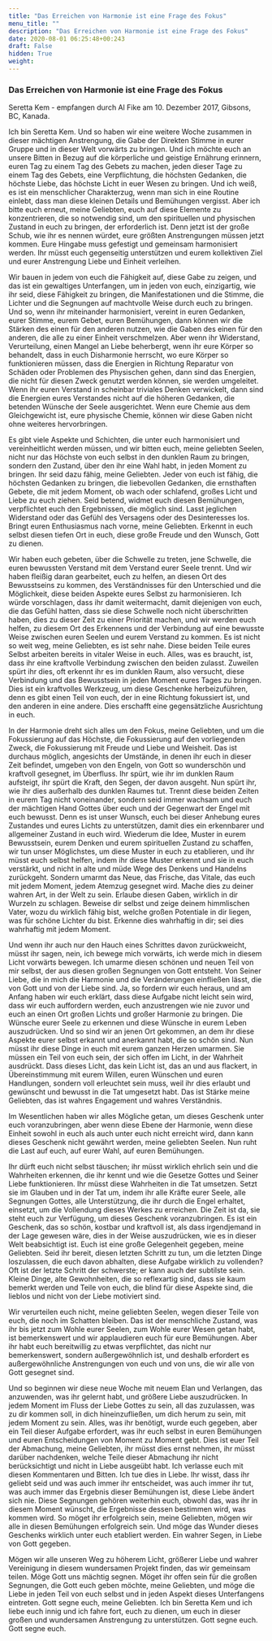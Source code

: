 ```yaml
---
title: "Das Erreichen von Harmonie ist eine Frage des Fokus"
menu_title: ""
description: "Das Erreichen von Harmonie ist eine Frage des Fokus"
date: 2020-08-01 06:25:48+00:243
draft: False
hidden: True
weight:
---
```

### Das Erreichen von Harmonie ist eine Frage des Fokus

Seretta Kem - empfangen durch Al Fike am 10. Dezember 2017, Gibsons, BC, Kanada.

Ich bin Seretta Kem. Und so haben wir eine weitere Woche zusammen in dieser mächtigen Anstrengung, die Gabe der Direkten Stimme in eurer Gruppe und in dieser Welt vorwärts zu bringen. Und ich möchte euch an unsere Bitten in Bezug auf die körperliche und geistige Ernährung erinnern, euren Tag zu einem Tag des Gebets zu machen, jeden dieser Tage zu einem Tag des Gebets, eine Verpflichtung, die höchsten Gedanken, die höchste Liebe, das höchste Licht in euer Wesen zu bringen. Und ich weiß, es ist ein menschlicher Charakterzug, wenn man sich in eine Routine einlebt, dass man diese kleinen Details und Bemühungen vergisst. Aber ich bitte euch erneut, meine Geliebten, euch auf diese Elemente zu konzentrieren, die so notwendig sind, um den spirituellen und physischen Zustand in euch zu bringen, der erforderlich ist. Denn jetzt ist der große Schub, wie ihr es nennen würdet, eure größten Anstrengungen müssen jetzt kommen. Eure Hingabe muss gefestigt und gemeinsam harmonisiert werden. Ihr müsst euch gegenseitig unterstützen und eurem kollektiven Ziel und eurer Anstrengung Liebe und Einheit verleihen.

Wir bauen in jedem von euch die Fähigkeit auf, diese Gabe zu zeigen, und das ist ein gewaltiges Unterfangen, um in jeden von euch, einzigartig, wie ihr seid, diese Fähigkeit zu bringen, die Manifestationen und die Stimme, die Lichter und die Segnungen auf machtvolle Weise durch euch zu bringen. Und so, wenn ihr miteinander harmonisiert, vereint in euren Gedanken, eurer Stimme, eurem Gebet, euren Bemühungen, dann können wir die Stärken des einen für den anderen nutzen, wie die Gaben des einen für den anderen, die alle zu einer Einheit verschmelzen. Aber wenn ihr Widerstand, Verurteilung, einen Mangel an Liebe beherbergt, wenn ihr eure Körper so behandelt, dass in euch Disharmonie herrscht, wo eure Körper so funktionieren müssen, dass die Energien in Richtung Reparatur von Schäden oder Problemen des Physischen gehen, dann sind das Energien, die nicht für diesen Zweck genutzt werden können, sie werden umgeleitet. Wenn ihr euren Verstand in scheinbar triviales Denken verwickelt, dann sind die Energien eures Verstandes nicht auf die höheren Gedanken, die betenden Wünsche der Seele ausgerichtet. Wenn eure Chemie aus dem Gleichgewicht ist, eure physische Chemie, können wir diese Gaben nicht ohne weiteres hervorbringen.

Es gibt viele Aspekte und Schichten, die unter euch harmonisiert und vereinheitlicht werden müssen, und wir bitten euch, meine geliebten Seelen, nicht nur das Höchste von euch selbst in den dunklen Raum zu bringen, sondern den Zustand, über den ihr eine Wahl habt, in jeden Moment zu bringen. Ihr seid dazu fähig, meine Geliebten. Jeder von euch ist fähig, die höchsten Gedanken zu bringen, die liebevollen Gedanken, die ernsthaften Gebete, die mit jedem Moment, ob wach oder schlafend, großes Licht und Liebe zu euch ziehen. Seid betend, widmet euch diesen Bemühungen, verpflichtet euch den Ergebnissen, die möglich sind. Lasst jeglichen Widerstand oder das Gefühl des Versagens oder des Desinteresses los. Bringt euren Enthusiasmus nach vorne, meine Geliebten. Erkennt in euch selbst diesen tiefen Ort in euch, diese große Freude und den Wunsch, Gott zu dienen.

Wir haben euch gebeten, über die Schwelle zu treten, jene Schwelle, die euren bewussten Verstand mit dem Verstand eurer Seele trennt. Und wir haben fleißig daran gearbeitet, euch zu helfen, an diesen Ort des Bewusstseins zu kommen, des Verständnisses für den Unterschied und die Möglichkeit, diese beiden Aspekte eures Selbst zu harmonisieren. Ich würde vorschlagen, dass ihr damit weitermacht, damit diejenigen von euch, die das Gefühl hatten, dass sie diese Schwelle noch nicht überschritten haben, dies zu dieser Zeit zu einer Priorität machen, und wir werden euch helfen, zu diesem Ort des Erkennens und der Verbindung auf eine bewusste Weise zwischen euren Seelen und eurem Verstand zu kommen. Es ist nicht so weit weg, meine Geliebten, es ist sehr nahe. Diese beiden Teile eures Selbst arbeiten bereits in vitaler Weise in euch. Alles, was es braucht, ist, dass ihr eine kraftvolle Verbindung zwischen den beiden zulasst. Zuweilen spürt ihr dies, oft erkennt ihr es im dunklen Raum, also versucht, diese Verbindung und das Bewusstsein in jeden Moment eures Tages zu bringen. Dies ist ein kraftvolles Werkzeug, um diese Geschenke herbeizuführen, denn es gibt einen Teil von euch, der in eine Richtung fokussiert ist, und den anderen in eine andere. Dies erschafft eine gegensätzliche Ausrichtung in euch.

In der Harmonie dreht sich alles um den Fokus, meine Geliebten, und um die Fokussierung auf das Höchste, die Fokussierung auf den vorliegenden Zweck, die Fokussierung mit Freude und Liebe und Weisheit. Das ist durchaus möglich, angesichts der Umstände, in denen ihr euch in dieser Zeit befindet, umgeben von den Engeln, von Gott so wunderschön und kraftvoll gesegnet, im Überfluss. Ihr spürt, wie ihr im dunklen Raum aufsteigt, ihr spürt die Kraft, den Segen, der davon ausgeht. Nun spürt ihr, wie ihr dies außerhalb des dunklen Raumes tut. Trennt diese beiden Zeiten in eurem Tag nicht voneinander, sondern seid immer wachsam und euch der mächtigen Hand Gottes über euch und der Gegenwart der Engel mit euch bewusst. Denn es ist unser Wunsch, euch bei dieser Anhebung eures Zustandes und eures Lichts zu unterstützen, damit dies ein erkennbarer und allgemeiner Zustand in euch wird. Wiederum die Idee, Muster in eurem Bewusstsein, eurem Denken und eurem spirituellen Zustand zu schaffen, wir tun unser Möglichstes, um diese Muster in euch zu etablieren, und ihr müsst euch selbst helfen, indem ihr diese Muster erkennt und sie in euch verstärkt, und nicht in alte und müde Wege des Denkens und Handelns zurückgeht. Sondern umarmt das Neue, das Frische, das Vitale, das euch mit jedem Moment, jedem Atemzug gesegnet wird. Mache dies zu deiner wahren Art, in der Welt zu sein. Erlaube diesen Gaben, wirklich in dir Wurzeln zu schlagen. Beweise dir selbst und zeige deinem himmlischen Vater, wozu du wirklich fähig bist, welche großen Potentiale in dir liegen, was für schöne Lichter du bist. Erkenne dies wahrhaftig in dir; sei dies wahrhaftig mit jedem Moment.

Und wenn ihr auch nur den Hauch eines Schrittes davon zurückweicht, müsst ihr sagen, nein, ich bewege mich vorwärts, ich werde mich in diesem Licht vorwärts bewegen. Ich umarme diesen schönen und neuen Teil von mir selbst, der aus diesen großen Segnungen von Gott entsteht. Von Seiner Liebe, die in mich die Harmonie und die Veränderungen einfließen lässt, die von Gott und von der Liebe sind. Ja, so fordern wir euch heraus, und am Anfang haben wir euch erklärt, dass diese Aufgabe nicht leicht sein wird, dass wir euch auffordern werden, euch anzustrengen wie nie zuvor und euch an einen Ort großen Lichts und großer Harmonie zu bringen. Die Wünsche eurer Seele zu erkennen und diese Wünsche in eurem Leben auszudrücken. Und so sind wir an jenen Ort gekommen, an dem ihr diese Aspekte eurer selbst erkannt und anerkannt habt, die so schön sind. Nun müsst ihr diese Dinge in euch mit eurem ganzen Herzen umarmen. Sie müssen ein Teil von euch sein, der sich offen im Licht, in der Wahrheit ausdrückt. Dass dieses Licht, das kein Licht ist, das an und aus flackert, in Übereinstimmung mit eurem Willen, euren Wünschen und euren Handlungen, sondern voll erleuchtet sein muss, weil ihr dies erlaubt und gewünscht und bewusst in die Tat umgesetzt habt. Das ist Stärke meine Geliebten, das ist wahres Engagement und wahres Verständnis.

Im Wesentlichen haben wir alles Mögliche getan, um dieses Geschenk unter euch voranzubringen, aber wenn diese Ebene der Harmonie, wenn diese Einheit sowohl in euch als auch unter euch nicht erreicht wird, dann kann dieses Geschenk nicht gewährt werden, meine geliebten Seelen. Nun ruht die Last auf euch, auf eurer Wahl, auf euren Bemühungen.

Ihr dürft euch nicht selbst täuschen; ihr müsst wirklich ehrlich sein und die Wahrheiten erkennen, die ihr kennt und wie die Gesetze Gottes und Seiner Liebe funktionieren. Ihr müsst diese Wahrheiten in die Tat umsetzen. Setzt sie im Glauben und in der Tat um, indem ihr alle Kräfte eurer Seele, alle Segnungen Gottes, alle Unterstützung, die ihr durch die Engel erhaltet, einsetzt, um die Vollendung dieses Werkes zu erreichen. Die Zeit ist da, sie steht euch zur Verfügung, um dieses Geschenk voranzubringen. Es ist ein Geschenk, das so schön, kostbar und kraftvoll ist, als dass irgendjemand in der Lage gewesen wäre, dies in der Weise auszudrücken, wie es in dieser Welt beabsichtigt ist. Euch ist eine große Gelegenheit gegeben, meine Geliebten. Seid ihr bereit, diesen letzten Schritt zu tun, um die letzten Dinge loszulassen, die euch davon abhalten, diese Aufgabe wirklich zu vollenden? Oft ist der letzte Schritt der schwerste; er kann auch der subtilste sein. Kleine Dinge, alte Gewohnheiten, die so reflexartig sind, dass sie kaum bemerkt werden und Teile von euch, die blind für diese Aspekte sind, die lieblos und nicht von der Liebe motiviert sind.

Wir verurteilen euch nicht, meine geliebten Seelen, wegen dieser Teile von euch, die noch im Schatten bleiben. Das ist der menschliche Zustand, was ihr bis jetzt zum Wohle eurer Seelen, zum Wohle eurer Wesen getan habt, ist bemerkenswert und wir applaudieren euch für eure Bemühungen. Aber ihr habt euch bereitwillig zu etwas verpflichtet, das nicht nur bemerkenswert, sondern außergewöhnlich ist, und deshalb erfordert es außergewöhnliche Anstrengungen von euch und von uns, die wir alle von Gott gesegnet sind.

Und so beginnen wir diese neue Woche mit neuem Elan und Verlangen, das anzuwenden, was ihr gelernt habt, und größere Liebe auszudrücken. In jedem Moment im Fluss der Liebe Gottes zu sein, all das zuzulassen, was zu dir kommen soll, in dich hineinzufließen, um dich herum zu sein, mit jedem Moment zu sein. Alles, was ihr benötigt, wurde euch gegeben, aber ein Teil dieser Aufgabe erfordert, was ihr euch selbst in euren Bemühungen und euren Entscheidungen von Moment zu Moment gebt. Dies ist euer Teil der Abmachung, meine Geliebten, ihr müsst dies ernst nehmen, ihr müsst darüber nachdenken, welche Teile dieser Abmachung ihr nicht berücksichtigt und nicht in Liebe ausgeübt habt. Ich verlasse euch mit diesen Kommentaren und Bitten. Ich tue dies in Liebe. Ihr wisst, dass ihr geliebt seid und was auch immer ihr entscheidet, was auch immer ihr tut, was auch immer das Ergebnis dieser Bemühungen ist, diese Liebe ändert sich nie. Diese Segnungen gehören weiterhin euch, obwohl das, was ihr in diesem Moment wünscht, die Ergebnisse dessen bestimmen wird, was kommen wird. So möget ihr erfolgreich sein, meine Geliebten, mögen wir alle in diesen Bemühungen erfolgreich sein. Und möge das Wunder dieses Geschenks wirklich unter euch etabliert werden. Ein wahrer Segen, in Liebe von Gott gegeben.

Mögen wir alle unseren Weg zu höherem Licht, größerer Liebe und wahrer Vereinigung in diesem wundersamen Projekt finden, das wir gemeinsam teilen. Möge Gott uns mächtig segnen. Möget ihr offen sein für die großen Segnungen, die Gott euch geben möchte, meine Geliebten, und möge die Liebe in jeden Teil von euch selbst und in jeden Aspekt dieses Unterfangens eintreten. Gott segne euch, meine Geliebten. Ich bin Seretta Kem und ich liebe euch innig und ich fahre fort, euch zu dienen, um euch in dieser großen und wundersamen Anstrengung zu unterstützen. Gott segne euch. Gott segne euch.
